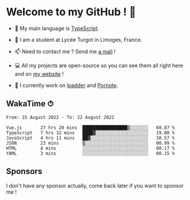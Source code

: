 # Welcome to my GitHub ! 🌃

- 🔭 My main language is [TypeScript](https://www.typescriptlang.org/).

- 🌱 I am a student at Lycée Turgot in Limoges, France.

- 📫 Need to contact me ? Send me <a href="mailto:mikkel@milescode.dev">a mail</a> !

- 💻 All my projects are open-source so you can see them all right here and on <a href="https://www.vexcited.ml">my website</a> !

- 👀 I currently work on [lpadder](https://github.com/Vexcited/lpadder) and [Pornote](https://github.com/Vexcited/Pornote).

## WakaTime ⏱

<!--START_SECTION:waka-->

```text
From: 15 August 2022 - To: 22 August 2022

Vue.js       27 hrs 20 mins  █████████████████▒░░░░░░░   68.87 %
TypeScript   7 hrs 32 mins   ████▓░░░░░░░░░░░░░░░░░░░░   19.00 %
JavaScript   4 hrs 11 mins   ██▓░░░░░░░░░░░░░░░░░░░░░░   10.57 %
JSON         23 mins         ▒░░░░░░░░░░░░░░░░░░░░░░░░   00.99 %
HTML         4 mins          ░░░░░░░░░░░░░░░░░░░░░░░░░   00.17 %
YAML         3 mins          ░░░░░░░░░░░░░░░░░░░░░░░░░   00.15 %
```

<!--END_SECTION:waka-->

## Sponsors

I don't have any sponsor actually, come back later if you want to sponsor me !
